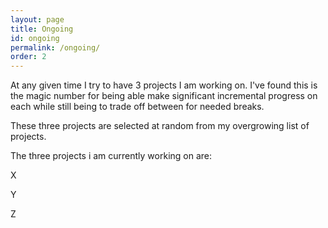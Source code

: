 ```yaml
---
layout: page
title: Ongoing
id: ongoing
permalink: /ongoing/
order: 2
---
```


At any given time I try to have 3 projects I am working on. I've found this is the magic number for 
being able make significant incremental progress on each while still being to trade off between for needed breaks. 

These three projects are selected at random from my overgrowing list of projects. 

The three projects i am currently working on are: 

X

Y

Z
